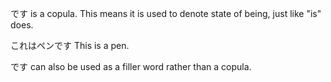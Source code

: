 です is a copula. This means it is used to denote state of being, just like "is" does.

これはペンです
This is a pen.

です can also be used as a filler word rather than a copula.